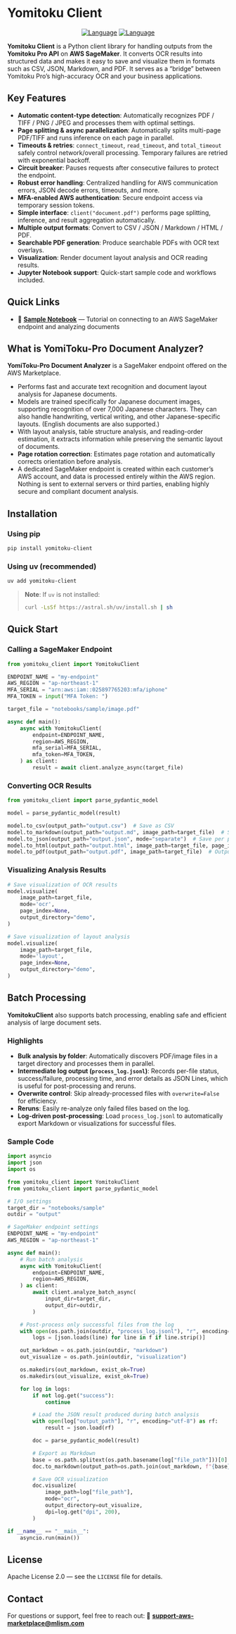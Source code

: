 # Yomitoku Client

<div align="center">

[![Language](https://img.shields.io/badge/🌐_English-blue?style=for-the-badge\&logo=github)](README.en.md) [![Language](https://img.shields.io/badge/🌐_日本語-red?style=for-the-badge\&logo=github)](README.md)

</div>

**Yomitoku Client** is a Python client library for handling outputs from the **Yomitoku Pro API** on **AWS SageMaker**. It converts OCR results into structured data and makes it easy to save and visualize them in formats such as CSV, JSON, Markdown, and PDF.
It serves as a “bridge” between Yomitoku Pro’s high-accuracy OCR and your business applications.

## Key Features

* **Automatic content-type detection**: Automatically recognizes PDF / TIFF / PNG / JPEG and processes them with optimal settings.
* **Page splitting & async parallelization**: Automatically splits multi-page PDF/TIFF and runs inference on each page in parallel.
* **Timeouts & retries**: `connect_timeout`, `read_timeout`, and `total_timeout` safely control network/overall processing. Temporary failures are retried with exponential backoff.
* **Circuit breaker**: Pauses requests after consecutive failures to protect the endpoint.
* **Robust error handling**: Centralized handling for AWS communication errors, JSON decode errors, timeouts, and more.
* **MFA-enabled AWS authentication**: Secure endpoint access via temporary session tokens.
* **Simple interface**: `client("document.pdf")` performs page splitting, inference, and result aggregation automatically.
* **Multiple output formats**: Convert to CSV / JSON / Markdown / HTML / PDF.
* **Searchable PDF generation**: Produce searchable PDFs with OCR text overlays.
* **Visualization**: Render document layout analysis and OCR reading results.
* **Jupyter Notebook support**: Quick-start sample code and workflows included.

## Quick Links

* 📓 **[Sample Notebook](notebooks/yomitoku-pro-document-analyzer.ipynb)** — Tutorial on connecting to an AWS SageMaker endpoint and analyzing documents

## What is YomiToku-Pro Document Analyzer?

**YomiToku-Pro Document Analyzer** is a SageMaker endpoint offered on the AWS Marketplace.

* Performs fast and accurate text recognition and document layout analysis for Japanese documents.
* Models are trained specifically for Japanese document images, supporting recognition of over 7,000 Japanese characters. They can also handle handwriting, vertical writing, and other Japanese-specific layouts. (English documents are also supported.)
* With layout analysis, table structure analysis, and reading-order estimation, it extracts information while preserving the semantic layout of documents.
* **Page rotation correction**: Estimates page rotation and automatically corrects orientation before analysis.
* A dedicated SageMaker endpoint is created within each customer’s AWS account, and data is processed entirely within the AWS region. Nothing is sent to external servers or third parties, enabling highly secure and compliant document analysis.

## Installation

### Using pip

```bash
pip install yomitoku-client
```

### Using uv (recommended)

```bash
uv add yomitoku-client
```

> **Note**: If `uv` is not installed:
>
> ```bash
> curl -LsSf https://astral.sh/uv/install.sh | sh
> ```

## Quick Start

### Calling a SageMaker Endpoint

```python
from yomitoku_client import YomitokuClient

ENDPOINT_NAME = "my-endpoint"
AWS_REGION = "ap-northeast-1"
MFA_SERIAL = "arn:aws:iam::025897765203:mfa/iphone"
MFA_TOKEN = input("MFA Token: ")

target_file = "notebooks/sample/image.pdf"

async def main():
    async with YomitokuClient(
        endpoint=ENDPOINT_NAME,
        region=AWS_REGION,
        mfa_serial=MFA_SERIAL,
        mfa_token=MFA_TOKEN,
    ) as client:
        result = await client.analyze_async(target_file)
```

### Converting OCR Results

```python
from yomitoku_client import parse_pydantic_model

model = parse_pydantic_model(result)

model.to_csv(output_path="output.csv")  # Save as CSV
model.to_markdown(output_path="output.md", image_path=target_file)  # Save as Markdown
model.to_json(output_path="output.json", mode="separate")  # Save per page (mode="separate")
model.to_html(output_path="output.html", image_path=target_file, page_index=[0, 2])  # Output subset of pages
model.to_pdf(output_path="output.pdf", image_path=target_file)  # Output as Searchable PDF
```

### Visualizing Analysis Results

```python
# Save visualization of OCR results
model.visualize(
    image_path=target_file,
    mode='ocr',
    page_index=None,
    output_directory="demo",
)

# Save visualization of layout analysis
model.visualize(
    image_path=target_file,
    mode='layout',
    page_index=None,
    output_directory="demo",
)
```

## Batch Processing

**YomitokuClient** also supports batch processing, enabling safe and efficient analysis of large document sets.

### Highlights

* **Bulk analysis by folder**: Automatically discovers PDF/image files in a target directory and processes them in parallel.
* **Intermediate log output (`process_log.jsonl`)**: Records per-file status, success/failure, processing time, and error details as JSON Lines, which is useful for post-processing and reruns.
* **Overwrite control**: Skip already-processed files with `overwrite=False` for efficiency.
* **Reruns**: Easily re-analyze only failed files based on the log.
* **Log-driven post-processing**: Load `process_log.jsonl` to automatically export Markdown or visualizations for successful files.

### Sample Code

```python
import asyncio
import json
import os

from yomitoku_client import YomitokuClient
from yomitoku_client import parse_pydantic_model

# I/O settings
target_dir = "notebooks/sample"
outdir = "output"

# SageMaker endpoint settings
ENDPOINT_NAME = "my-endpoint"
AWS_REGION = "ap-northeast-1"

async def main():
    # Run batch analysis
    async with YomitokuClient(
        endpoint=ENDPOINT_NAME,
        region=AWS_REGION,
    ) as client:
        await client.analyze_batch_async(
            input_dir=target_dir,
            output_dir=outdir,
        )

    # Post-process only successful files from the log
    with open(os.path.join(outdir, "process_log.jsonl"), "r", encoding="utf-8") as f:
        logs = [json.loads(line) for line in f if line.strip()]

    out_markdown = os.path.join(outdir, "markdown")
    out_visualize = os.path.join(outdir, "visualization")

    os.makedirs(out_markdown, exist_ok=True)
    os.makedirs(out_visualize, exist_ok=True)

    for log in logs:
        if not log.get("success"):
            continue

        # Load the JSON result produced during batch analysis
        with open(log["output_path"], "r", encoding="utf-8") as rf:
            result = json.load(rf)

        doc = parse_pydantic_model(result)

        # Export as Markdown
        base = os.path.splitext(os.path.basename(log["file_path"]))[0]
        doc.to_markdown(output_path=os.path.join(out_markdown, f"{base}.md"))

        # Save OCR visualization
        doc.visualize(
            image_path=log["file_path"],
            mode="ocr",
            output_directory=out_visualize,
            dpi=log.get("dpi", 200),
        )

if __name__ == "__main__":
    asyncio.run(main())
```

## License

Apache License 2.0 — see the `LICENSE` file for details.

## Contact

For questions or support, feel free to reach out:
📧 **[support-aws-marketplace@mlism.com](mailto:support-aws-marketplace@mlism.com)**